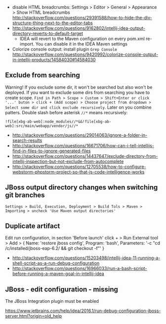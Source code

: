 - disable HTML breadcrumbs: Settings > Editor > General > Appearance > Show HTML breadcrumbs http://stackoverflow.com/questions/29391588/how-to-hide-the-div-structure-thing-next-to-the-editor-tabs
- http://stackoverflow.com/questions/9162802/intellij-idea-output-directory-reverts-to-default-target
  - IDEA will revert to the Maven configuration on every pom.xml re-import. You can disable it in the IDEA Maven settings
- Colorize console output: install plugin `Grep Console` http://stackoverflow.com/questions/9420992/colorize-console-output-in-intellij-products/14584030#14584030

## Exclude from searching

Warning! If you exclude some dir, it won't be searched but also won't be deployed. If you want to exclude some dirs from searching you have to create scope. `Find in Path > Scope > Custom > Shift+Enter or click '...' buton > click + (Add scope) > Choose project from dropdown > Select some dir and click exclude recursively`. Later on you combine patters. Double slash before asterisk `//*` means recursively:

`!file[xbg-ab-web]:node_modules//*&&!file[xbg-ab-web]:src/main/webapp/vendor/js//*`

- http://stackoverflow.com/questions/29014063/ignore-a-folder-in-search-results
- http://stackoverflow.com/questions/16671706/how-can-i-tell-intellijs-find-in-files-to-ignore-generated-files
- http://stackoverflow.com/questions/14437647/exclude-directory-from-intellij-inspection-but-not-exclude-from-autocomplete
- http://stackoverflow.com/questions/12705538/how-to-configure-webstorm-phpstorm-project-so-that-js-code-intelligence-works

## JBoss output directory changes when switching git branches

`Settings > Build, Execution, Deployment > Build Tols > Maven > Importing > uncheck 'Use Maven output directories'`

## Duplicate artifact

Edit run configuration, in section 'Before launch' click + > Run External tool > Add > { Name: 'restore jboss config', Program: 'bash', Parameters: '-c "cd /c/installed/jboss-eap-6.2/ && git checkout -f"' }

- http://stackoverflow.com/questions/15203498/intellij-idea-11-running-a-shell-script-as-a-run-debug-configuration
- http://stackoverflow.com/questions/16966033/run-a-bash-script-before-running-a-maven-goal-in-intellij-idea

## JBoss - edit configuration - missing

The JBoss Integration plugin must be enabled

https://www.jetbrains.com/help/idea/2016.1/run-debug-configuration-jboss-server.html?origin=old_help
